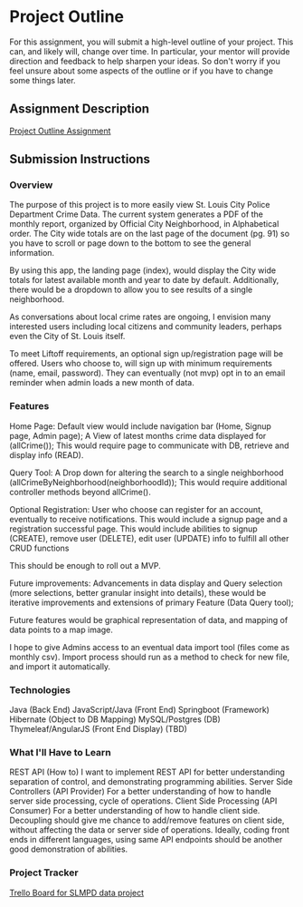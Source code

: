# Project Outline
For this assignment, you will submit a high-level outline of your project. This can, and likely will, change over time. In particular, your mentor will provide direction and feedback to help sharpen your ideas. So don't worry if you feel unsure about some aspects of the outline or if you have to change some things later.

## Assignment Description
[Project Outline Assignment](https://education.launchcode.org/liftoff/modules/assignments/project-outline)

## Submission Instructions

### Overview
The purpose of this project is to more easily view St. Louis City Police Department Crime Data.
The current system generates a PDF of the monthly report, organized by Official City Neighborhood, in Alphabetical order. 
The City wide totals are on the last page of the document (pg. 91) so you have to scroll 
or page down to the bottom to see the general information.

By using this app, the landing page (index), would display the City wide totals for latest
available month and year to date by default.
Additionally, there would be a dropdown to allow you to see results of a single neighborhood.

As conversations about local crime rates are ongoing, I envision many interested users
including local citizens and community leaders, perhaps even the City of St. Louis itself.

To meet Liftoff requirements, an optional sign up/registration page will be offered.
Users who choose to, will sign up with minimum requirements (name, email, password). They 
can eventually (not mvp) opt in to an email reminder when admin loads a new month of data.

### Features

Home Page: Default view would include navigation bar (Home, Signup page, Admin page);
           A View of latest months crime data displayed for (allCrime());
              This would require page to communicate with DB, retrieve  and display info (READ).  

Query Tool: A Drop down for altering the search to a single neighborhood (allCrimeByNeighborhood(neighborhoodId));
              This would require additional controller methods beyond allCrime().
           

Optional Registration: User who choose can register for an account, eventually to receive notifications.
           This would include a signup page and a registration successful page.
           This would include abilities to  signup (CREATE), remove user (DELETE), edit user (UPDATE) info to fulfill all other CRUD functions


This should be enough to roll out a MVP.

Future improvements:
Advancements in data display and Query selection (more selections, better granular insight into details), these would be 
iterative improvements and extensions of primary Feature (Data Query tool);

Future features would be graphical representation of data, and mapping of data points to a map image.

I hope to give Admins access to an eventual data import tool (files come as monthly csv). Import process should run as 
a method to check for new file, and import it automatically.

### Technologies

Java (Back End)
JavaScript/Java (Front End)
Springboot (Framework)
Hibernate (Object to DB Mapping)
MySQL/Postgres (DB)
Thymeleaf/AngularJS (Front End Display) (TBD)

### What I'll Have to Learn

REST API (How to) I want to implement REST API for better understanding separation of control, and demonstrating 
programming abilities.
Server Side Controllers (API Provider) For a better understanding of how to handle server side processing, cycle of operations.
Client Side Processing (API Consumer) For a better understanding of how to handle client side. Decoupling should give me chance to 
add/remove features on client side, without affecting the data or server side of operations. Ideally, coding front ends
in different languages, using same API endpoints should be another good demonstration of abilities.


### Project Tracker

[Trello Board for SLMPD data project](https://trello.com/b/RXWPkudo/slmpd-data-visualization-tool)
